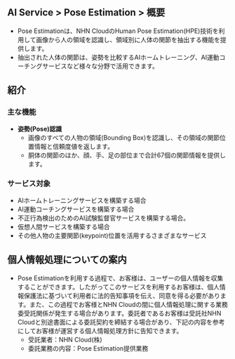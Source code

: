 ## AI Service > Pose Estimation > 概要

* Pose Estimationは、NHN CloudのHuman Pose Estimation(HPE)技術を利用して画像から人の領域を認識し、領域別に人体の関節を抽出する機能を提供します。
* 抽出された人体の関節は、姿勢を比較するAIホームトレーニング、AI運動コーチングサービスなど様々な分野で活用できます。

## 紹介

### 主な機能

* **姿勢(Pose)認識**
    * 画像のすべての人物の領域(Bounding Box)を認識し、その領域の関節位置情報と信頼度値を返します。
    * 胴体の関節のほか、顔、手、足の部位まで合計67個の関節情報を提供します。


### サービス対象
* AIホームトレーニングサービスを構築する場合
* AI運動コーチングサービスを構築する場合
* 不正行為検出のためのAI試験監督官サービスを構築する場合。
* 仮想人間サービスを構築する場合
* その他人物の主要関節(keypoint)位置を活用するさまざまなサービス

## 個人情報処理についての案内
* Pose Estimationを利用する過程で、お客様は、ユーザーの個人情報を収集することができます。したがってこのサービスを利用するお客様は、個人情報保護法に基づいて利用者に法的告知事項を伝え、同意を得る必要があります。また、この過程でお客様とNHN Cloudの間に個人情報処理に関する業務委受託関係が発生する場合があります。委託者であるお客様は受託社NHN Cloudと別途書面による委託契約を締結する場合があり、下記の内容を参考にしてお客様が運営する個人情報処理方針に告知できます。
  - 受託業者：NHN Cloud(株)
  - 委託業務の内容：Pose Estimation提供業務